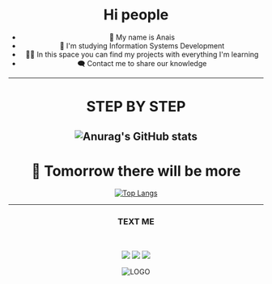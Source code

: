 <div style="text-align:center">
<h1> Hi people </h1>

* 🙂 My name is Anais
* 🌱 I'm studying Information Systems Development
* 🐱‍💻 In this space you can find my projects with everything I'm learning
* 🗨 Contact me to share our knowledge
--------------------------------------------------------------------------------------------
# STEP BY STEP
![Anurag's GitHub stats](https://github-readme-stats.vercel.app/api?username=RuizAnais&show_icons=true&theme=radical)
--------------------------------------------------------------------------------------------
# 🌱 Tomorrow there will be more
[![Top Langs](https://github-readme-stats.vercel.app/api/top-langs/?username=RuizAnais&layout=compact)](https://github.com/RuizAnais/github-readme-stats)

--------------------------------------------------------------------------------------------
<h3> <b> TEXT ME </b></h3>
<br>

![](https://img.shields.io/badge/Facebook-1877F2?style=for-the-badge&logo=facebook&logoColor=white) 
![](https://img.shields.io/badge/Twitter-1DA1F2?style=for-the-badge&logo=twitter&logoColor=white)
![](https://img.shields.io/badge/WhatsApp-25D366?style=for-the-badge&logo=whatsapp&logoColor=white)

![LOGO](https://clipart-library.com/images/5cRK9XK8i.gif)

</p>
